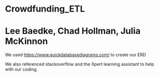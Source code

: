 # Crowdfunding_ETL

# Lee Baedke, Chad Hollman, Julia McKinnon

We used https://www.quickdatabasediagrams.com/ to create our ERD 

We also referenced stackoverflow and the Xpert learning assistant to help with our coding.

